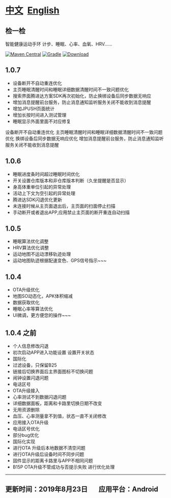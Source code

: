 # [中文](https://gitlab.com/axdx1314/bzlhealthday/blob/master/README.md)&nbsp;&nbsp;[English](https://gitlab.com/axdx1314/bzlhealthday/blob/master/README_EN.md)
## 检一检
智能健康运动手环 计步、睡眠、心率、血氧、HRV......


[![Maven Central](http://img.shields.io/badge/2019.8.23-com.bozlun.healthday.android-brightgreen.svg)](https://gitlab.com/axdx1314/bzlhealthday)
[![Gradle](https://img.shields.io/badge/gradle-3.2.1-blue)](https://gradle.org/)
[![Download](https://img.shields.io/badge/检一检(beta).apk-1.0.7-brightgreen)](https://www.pgyer.com/JhLu)

## 1.0.7
* 设备断开不自动重连优化
* 主页睡眠清醒时间和睡眠详细数据清醒时间不一致问题优化
* 搜索界面腾进达方案SDK再次初始化，防止换绑设备后同步数据无响应
* 增加消息提醒前台服务，防止消息通知监听服务关闭不能收到消息提醒
* 增加JPUSH页面统计
* 增加长按时间进入测试管理
* 睡眠显示外面里面不对应修复

设备断开不自动重连优化
主页睡眠清醒时间和睡眠详细数据清醒时间不一致问题优化
换绑设备后同步数据无响应优化
增加消息提醒前台服务，防止消息通知监听服务关闭不能收到消息提醒


## 1.0.6
* 睡眠进度条时间超过睡眠时间优化
* 开关设置仓库版本和非仓库版本判断（久坐提醒是否显示）
* 身高体重单位引起的异常处理
* 活动上下文为空引起的异常处理
* 腾进达SDK闪退优化更新
* 未连接时候从主页面退出后，主页面的扫面停止扫描
* 手动断开或者退出APP,应用禁止主页面的断开重连自动扫描

## 1.0.5
* 睡眠算法优化调整
* HRV算法优化调整
* 运动地图不运动漂移轨迹处理
* 运动地图轨迹根据配速变色、GPS信号指示~~~

## 1.0.4
* OTA升级优化
* 地图SO动态化，APK体积缩减
* 数据获取优化
* 睡眠心率等算法优化
* UI微调，更方便您的操作~~~

## 1.0.4 之前
* 个人信息修改闪退
* 初次启动APP进入功能设置 设置开关状态
* 国际化
* 过滤设备，只保留B25
* 链接后切换界面后主界面图标不切换问题
* 闹钟设置闪退问题
* 电话区号
* OTA升级接入
* 心率测试不到数据闪退问题
* 详细数据面板，距离和卡路里切换日期不改变
* 无用资源删除
* 血压、心率测量拿不到值，状态一直不关闭修改
* 应用接入OTA升级
* 电话区号优化
* 部分bug优化
* 国际化实现
* 进行OTA 升级后本地数据不清空问题
* 进行OTA升级后设备时间不同步问题
* 固件显示的距离卡路里与APP不相同问题
* B15P  OTA升级不管成功与否提示失败 进行优化处理
---
更新时间：2019年8月23日    &nbsp;&nbsp;&nbsp;&nbsp;&nbsp;    应用平台：Android
---



